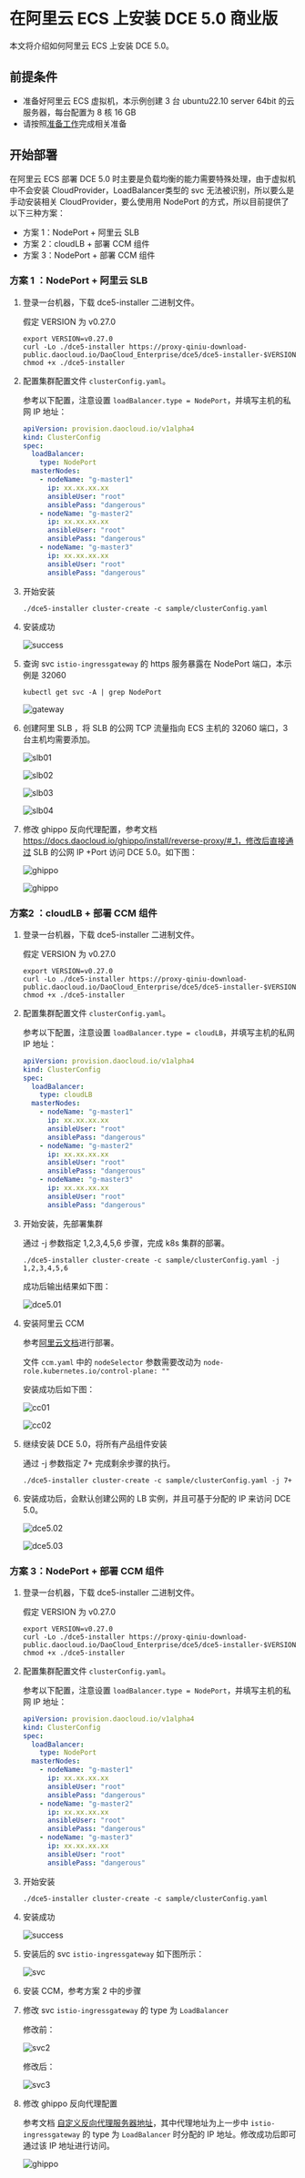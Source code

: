 # 在阿里云 ECS 上安装 DCE 5.0 商业版

本文将介绍如何阿里云 ECS 上安装 DCE 5.0。

## 前提条件

- 准备好阿里云 ECS 虚拟机，本示例创建 3 台 ubuntu22.10 server 64bit 的云服务器，每台配置为 8 核 16 GB
- 请按照[准备工作](../commercial/prepare.md)完成相关准备

## 开始部署

在阿里云 ECS 部署 DCE 5.0 时主要是负载均衡的能力需要特殊处理，由于虚拟机中不会安装 CloudProvider，LoadBalancer类型的 svc 无法被识别，所以要么是手动安装相关 CloudProvider，要么使用用 NodePort 的方式，所以目前提供了以下三种方案：

- 方案 1：NodePort + 阿里云 SLB
- 方案 2：cloudLB + 部署 CCM 组件
- 方案 3：NodePort + 部署 CCM 组件

### 方案 1 ：NodePort + 阿里云 SLB

1. 登录一台机器，下载 dce5-installer 二进制文件。

    假定 VERSION 为 v0.27.0

    ```shell
    export VERSION=v0.27.0
    curl -Lo ./dce5-installer https://proxy-qiniu-download-public.daocloud.io/DaoCloud_Enterprise/dce5/dce5-installer-$VERSION
    chmod +x ./dce5-installer
    ```

2. 配置集群配置文件 `clusterConfig.yaml`。

    参考以下配置，注意设置 `loadBalancer.type = NodePort`，并填写主机的私网 IP 地址：

    ```yaml title="clusterConfig.yaml"
    apiVersion: provision.daocloud.io/v1alpha4
    kind: ClusterConfig
    spec:
      loadBalancer:
        type: NodePort
      masterNodes:
        - nodeName: "g-master1" 
          ip: xx.xx.xx.xx
          ansibleUser: "root"
          ansiblePass: "dangerous"
        - nodeName: "g-master2"
          ip: xx.xx.xx.xx
          ansibleUser: "root"
          ansiblePass: "dangerous"
        - nodeName: "g-master3"
          ip: xx.xx.xx.xx
          ansibleUser: "root"
          ansiblePass: "dangerous"
    ```

3. 开始安装

    ```shell
    ./dce5-installer cluster-create -c sample/clusterConfig.yaml
    ```

4. 安装成功

    ![success](https://docs.daocloud.io/daocloud-docs-images/docs/zh/docs/install/images/4.1.png)

5. 查询 svc `istio-ingressgateway` 的 https 服务暴露在 NodePort 端口，本示例是 32060

    ```shell
    kubectl get svc -A | grep NodePort
    ```

    ![gateway](https://docs.daocloud.io/daocloud-docs-images/docs/zh/docs/install/images/5.1.png)

6. 创建阿里 SLB ，将 SLB 的公网 TCP 流量指向 ECS 主机的 32060 端口，3 台主机均需要添加。

    ![slb01](https://docs.daocloud.io/daocloud-docs-images/docs/zh/docs/install/images/6.1.png)

    ![slb02](https://docs.daocloud.io/daocloud-docs-images/docs/zh/docs/install/images/6.2.png)

    ![slb03](https://docs.daocloud.io/daocloud-docs-images/docs/zh/docs/install/images/6.3.png)

    ![slb04](https://docs.daocloud.io/daocloud-docs-images/docs/zh/docs/install/images/6.4.png)

7. 修改 ghippo 反向代理配置，参考文档 https://docs.daocloud.io/ghippo/install/reverse-proxy/#_1，修改后直接通过 SLB 的公网 IP +Port 访问 DCE 5.0。如下图：

    ![ghippo](https://docs.daocloud.io/daocloud-docs-images/docs/zh/docs/install/images/7.1.png)

    ![ghippo](https://docs.daocloud.io/daocloud-docs-images/docs/zh/docs/install/images/7.2.png)

### 方案2 ：cloudLB + 部署 CCM 组件

1. 登录一台机器，下载 dce5-installer 二进制文件。

    假定 VERSION 为 v0.27.0

    ```shell
    export VERSION=v0.27.0
    curl -Lo ./dce5-installer https://proxy-qiniu-download-public.daocloud.io/DaoCloud_Enterprise/dce5/dce5-installer-$VERSION
    chmod +x ./dce5-installer
    ```

2. 配置集群配置文件 `clusterConfig.yaml`。

    参考以下配置，注意设置 `loadBalancer.type = cloudLB`，并填写主机的私网 IP 地址：

    ```yaml title="clusterConfig.yaml"
    apiVersion: provision.daocloud.io/v1alpha4
    kind: ClusterConfig
    spec:
      loadBalancer:
        type: cloudLB
      masterNodes:
        - nodeName: "g-master1" 
          ip: xx.xx.xx.xx
          ansibleUser: "root"
          ansiblePass: "dangerous"
        - nodeName: "g-master2"
          ip: xx.xx.xx.xx
          ansibleUser: "root"
          ansiblePass: "dangerous"
        - nodeName: "g-master3"
          ip: xx.xx.xx.xx
          ansibleUser: "root"
          ansiblePass: "dangerous"
    ```

3. 开始安装，先部署集群

    通过 -j 参数指定 1,2,3,4,5,6 步骤，完成 k8s 集群的部署。

    ```shell
    ./dce5-installer cluster-create -c sample/clusterConfig.yaml -j 1,2,3,4,5,6
    ```

    成功后输出结果如下图：

    ![dce5.01](https://docs.daocloud.io/daocloud-docs-images/docs/zh/docs/install/images/dce503.png)

4. 安装阿里云 CCM

    参考[阿里云文档](https://help.aliyun.com/document_detail/377517.html)进行部署。

    文件 `ccm.yaml` 中的 `nodeSelector` 参数需要改动为 `node-role.kubernetes.io/control-plane: ""`

    安装成功后如下图：

    ![cc01](https://docs.daocloud.io/daocloud-docs-images/docs/zh/docs/install/images/ccm01.png)

    ![cc02](https://docs.daocloud.io/daocloud-docs-images/docs/zh/docs/install/images/ccm01.png)

5. 继续安装 DCE 5.0，将所有产品组件安装

    通过 -j 参数指定 7+ 完成剩余步骤的执行。

    ```shell
    ./dce5-installer cluster-create -c sample/clusterConfig.yaml -j 7+
    ```

6. 安装成功后，会默认创建公网的 LB 实例，并且可基于分配的 IP 来访问 DCE 5.0。

    ![dce5.02](https://docs.daocloud.io/daocloud-docs-images/docs/zh/docs/install/images/dce501.png)

    ![dce5.03](https://docs.daocloud.io/daocloud-docs-images/docs/zh/docs/install/images/dce502.png)

### 方案 3：NodePort + 部署 CCM 组件

1. 登录一台机器，下载 dce5-installer 二进制文件。

    假定 VERSION 为 v0.27.0

    ```shell
    export VERSION=v0.27.0
    curl -Lo ./dce5-installer https://proxy-qiniu-download-public.daocloud.io/DaoCloud_Enterprise/dce5/dce5-installer-$VERSION
    chmod +x ./dce5-installer
    ```

2. 配置集群配置文件 `clusterConfig.yaml`。

   参考以下配置，注意设置 `loadBalancer.type = NodePort`，并填写主机的私网 IP 地址：

    ```yaml title="clusterConfig.yaml"
    apiVersion: provision.daocloud.io/v1alpha4
    kind: ClusterConfig
    spec:
      loadBalancer:
        type: NodePort
      masterNodes:
        - nodeName: "g-master1" 
          ip: xx.xx.xx.xx
          ansibleUser: "root"
          ansiblePass: "dangerous"
        - nodeName: "g-master2"
          ip: xx.xx.xx.xx
          ansibleUser: "root"
          ansiblePass: "dangerous"
        - nodeName: "g-master3"
          ip: xx.xx.xx.xx
          ansibleUser: "root"
          ansiblePass: "dangerous"
    ```

3. 开始安装

    ```shell
    ./dce5-installer cluster-create -c sample/clusterConfig.yaml
    ```

4. 安装成功

    ![success](https://docs.daocloud.io/daocloud-docs-images/docs/zh/docs/install/images/4.1.png)

5. 安装后的 svc `istio-ingressgateway` 如下图所示：

    ![svc](https://docs.daocloud.io/daocloud-docs-images/docs/zh/docs/install/images/svc01.png)

6. 安装 CCM，参考方案 2 中的步骤

7. 修改 svc `istio-ingressgateway` 的 type 为 `LoadBalancer`

    修改前：

    ![svc2](https://docs.daocloud.io/daocloud-docs-images/docs/zh/docs/install/images/svc02.png)

    修改后：

    ![svc3](https://docs.daocloud.io/daocloud-docs-images/docs/zh/docs/install/images/svc03.png)

8. 修改 ghippo 反向代理配置

    参考文档 [自定义反向代理服务器地址](../../ghippo/install/reverse-proxy.md)，其中代理地址为上一步中
    `istio-ingressgateway` 的 type 为 `LoadBalancer` 时分配的 IP 地址。修改成功后即可通过该 IP 地址进行访问。

    ![ghippo](https://docs.daocloud.io/daocloud-docs-images/docs/zh/docs/install/images/ghippo01.png)
